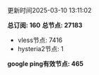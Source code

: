 更新时间2025-03-10 13:11:02

**总订阅: 160**
**总节点: 27183**
- vless节点: 7416
- hysteria2节点: 1

**google ping有效节点: 465**
